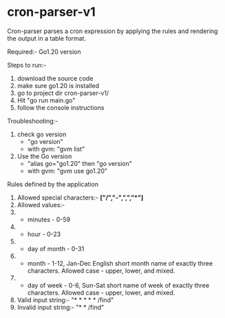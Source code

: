 # cron-parser-v1

Cron-parser parses a cron expression by applying the rules and rendering the output in a table format.

Required:-
Go1.20 version

Steps to run:-
1. download the source code
2. make sure go1.20 is installed
3. go to project dir cron-parser-v1/
4. Hit "go run main.go"
5. follow the console instructions

Troubleshooting:-
1. check go version
   - "go version"
   - with gvm: "gvm list"
4. Use the Go version
   - "alias go="go1.20" then "go version"
   - with gvm: "gvm use go1.20"


Rules defined by the application
1. Allowed special characters:- **["/","-",",","*"]**
2. Allowed values:-
3.   - minutes - 0-59
4.   - hour - 0-23
5.   - day of month - 0-31
6.   - month - 1-12, Jan-Dec English short month name of exactly three characters. Allowed case - upper, lower, and mixed.
7.   - day of week - 0-6, Sun-Sat short name of week of exactly three characters. Allowed case - upper, lower, and mixed.
8. Valid input string:- "* * * * * /find"
9. Invalid input string:- "* * /find"
